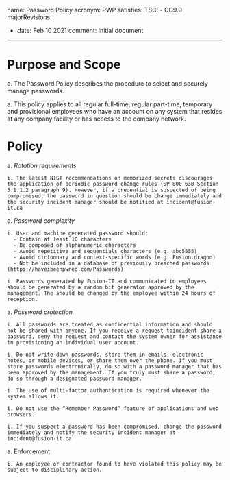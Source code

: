 name: Password Policy
acronym: PWP
satisfies:
  TSC:
    - CC9.9
majorRevisions:
  - date: Feb 10 2021
    comment: Initial document
---

# Purpose and Scope 

a. The Password Policy describes the procedure to select and securely manage passwords. 

a. This policy applies to all regular full-time, regular part-time, temporary and provisional employees who have an account on any system that resides at any company facility or has access to the company network.  

# Policy

a. *Rotation requirements* 

    i. The latest NIST recommendations on memorized secrets discourages the application of periodic password change rules (SP 800-63B Section 5.1.1.2 paragraph 9). However, if a credential is suspected of being compromised, the password in question should be change immediately and the security incident manager should be notified at incident@fusion-it.ca 

a. *Password complexity*
    
    i. User and machine generated password should:
      - Contain at least 10 characters
      - Be composed of alphanumeric characters
      - Avoid repetitive and sequentials characters (e.g. abc5555)
      - Avoid dictonnary and context-specific words (e.g. Fusion.dragon)
      - Not be included in a database of previously breached passwords (https://haveibeenpwned.com/Passwords)

    i. Passwords generated by Fusion-IT and communicated to employees should be generated by a random bit generator approved by the management. The should be changed by the employee within 24 hours of reception.

a. *Password protection*

    i. All passwords are treated as confidential information and should not be shared with anyone. If you receive a request toincident share a password, deny the request and contact the system owner for assistance in provisioning an individual user account. 

    i. Do not write down passwords, store them in emails, electronic notes, or mobile devices, or share them over the phone. If you must store passwords electronically, do so with a password manager that has been approved by the management. If you truly must share a password, do so through a designated password manager.

    i. The use of multi-factor authentication is required whenever the system allows it.

    i. Do not use the “Remember Password” feature of applications and web browsers. 

    i. If you suspect a password has been compromised, change the password immediately and notify the security incident manager at incident@fusion-it.ca

a. Enforcement

    i. An employee or contractor found to have violated this policy may be subject to disciplinary action. 


